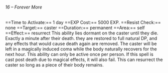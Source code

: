 ###### 16 – Forever More
==Time to Activate:== 1 day
==EXP Cost:== 5000 EXP.
==Resist Check:== none
==Target:== caster
==Duration:== permanent
==Area:== self
==Effect:== resurrect
This ability lies dormant on the caster until they die. Exactly a minute after their death. they are restored to full natural DP, and any effects that would cause death again are removed. The caster will be left in a magically induced coma while the body naturally recovers for the next hour. This ability can only be active once per person. If this spell is cast post death due to magical effects, it will also fail. This can resurrect the caster so long as a piece of their body remains.
